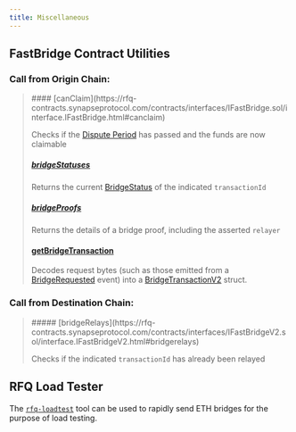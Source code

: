 ```yaml
---
title: Miscellaneous
---
```


<!-- Reference Links -->
[relay]: https://rfq-contracts.synapseprotocol.com/contracts/interfaces/IFastBridgeV2.sol/interface.IFastBridgeV2.html#relayv2
[prove]: https://rfq-contracts.synapseprotocol.com/contracts/interfaces/IFastBridgeV2.sol/interface.IFastBridgeV2.html#provev2
[dispute]: https://rfq-contracts.synapseprotocol.com/contracts/interfaces/IFastBridge.sol/interface.IFastBridge.html#dispute
[claim]: https://rfq-contracts.synapseprotocol.com/contracts/interfaces/IFastBridgeV2.sol/interface.IFastBridgeV2.html#claimv2
[cancel]: https://rfq-contracts.synapseprotocol.com/contracts/interfaces/IFastBridgeV2.sol/interface.IFastBridgeV2.html#cancelv2
[proof]: https://rfq-contracts.synapseprotocol.com/contracts/interfaces/IFastBridgeV2.sol/interface.IFastBridgeV2.html#bridgetxdetails
[BridgeRequested]: https://rfq-contracts.synapseprotocol.com/contracts/interfaces/IFastBridge.sol/interface.IFastBridge.html#bridgerequested
[BridgeTransactionV2]: https://rfq-contracts.synapseprotocol.com/contracts/interfaces/IFastBridgeV2.sol/interface.IFastBridgeV2.html#bridgetransactionv2
[BridgeRelayed]: https://rfq-contracts.synapseprotocol.com/contracts/interfaces/IFastBridge.sol/interface.IFastBridge.html#bridgerelayed
[BridgeProofProvided]: https://rfq-contracts.synapseprotocol.com/contracts/interfaces/IFastBridge.sol/interface.IFastBridge.html#bridgeproofprovided
[Cancel Delay]: https://rfq-contracts.synapseprotocol.com/contracts/FastBridge.sol/contract.FastBridge.html#refund_delay
[Multicall]: https://rfq-contracts.synapseprotocol.com/contracts/interfaces/IMulticallTarget.sol/interface.IMulticallTarget.html

[Quoter API]: /docs/RFQ/Quoting/Quoter%20API/
[Dispute Period]: /docs/RFQ/Security/#dispute-period
[Quoting]: /docs/RFQ/Quoting
[Bridging]: /docs/RFQ/Bridging
[Relaying]: /docs/RFQ/Relaying
[Proving]: /docs/RFQ/Proving
[Claiming]: /docs/RFQ/Claiming
[Canceling]: /docs/RFQ/Canceling
[Security]: /docs/RFQ/Security
[Exclusivity]: /docs/RFQ/Exclusivity

[User]: /docs/RFQ/#entities
[Quoter]: /docs/RFQ/#entities
[Prover]: /docs/RFQ/#entities
[Relayer]: /docs/RFQ/#entities
[Guard]: /docs/RFQ/#entities
[Canceler]: /docs/RFQ/#entities

## FastBridge Contract Utilities


### Call from Origin Chain:
<blockquote>
#### [canClaim](https://rfq-contracts.synapseprotocol.com/contracts/interfaces/IFastBridge.sol/interface.IFastBridge.html#canclaim)

Checks if the [Dispute Period] has passed and the funds are now claimable

##### [bridgeStatuses](https://rfq-contracts.synapseprotocol.com/contracts/interfaces/IFastBridgeV2.sol/interface.IFastBridgeV2.html#bridgestatuses)

Returns the current [BridgeStatus](https://rfq-contracts.synapseprotocol.com/contracts/interfaces/IFastBridgeV2.sol/interface.IFastBridgeV2.html#bridgestatus) of the indicated `transactionId`

##### [bridgeProofs](https://rfq-contracts.synapseprotocol.com/contracts/interfaces/IFastBridgeV2.sol/interface.IFastBridgeV2.html#bridgeproofs)

Returns the details of a bridge proof, including the asserted `relayer`

#### [getBridgeTransaction](https://rfq-contracts.synapseprotocol.com/contracts/interfaces/IFastBridgeV2.sol/interface.IFastBridgeV2.html#getbridgetransactionv2)

Decodes request bytes (such as those emitted from a [BridgeRequested] event) into a [BridgeTransactionV2] struct.
</blockquote>

### Call from Destination Chain:
<blockquote>
##### [bridgeRelays](https://rfq-contracts.synapseprotocol.com/contracts/interfaces/IFastBridgeV2.sol/interface.IFastBridgeV2.html#bridgerelays)

Checks if the indicated `transactionId` has already been relayed
</blockquote>

## RFQ Load Tester

The [`rfq-loadtest`](https://github.com/synapsecns/sanguine/tree/master/packages/rfq-loadtest) tool can be used to rapidly send ETH bridges for the purpose of load testing.
